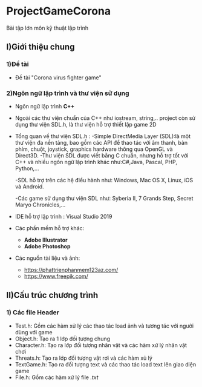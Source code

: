 # ProjectGameCorona
Bài tập lớn môn kỹ thuật lập trình
## I)Giới thiệu chung
### 1)Đề tài
- Đề tài "Corona virus fighter game"
### 2)Ngôn ngữ lập trình và thư viện sử dụng
 - Ngôn ngữ lập trình  **C++** 
 - Ngoài các thư viện chuẩn của C++ như iostream, string,.. project còn sử dụng thư viện SDL.h, là thư viện hỗ trợ thiết lập game 2D
 - Tổng quan về thư viện SDL.h :
     -Simple DirectMedia Layer (SDL):là một thư viện đa nền tảng, bao gồm các API để thao tác với âm thanh, bàn phím, chuột, joystick, graphics hardware thông qua OpenGL và Direct3D.
     -Thư viện SDL được viết bằng C chuẩn, nhưng hỗ trợ tốt với C++ và nhiều ngôn ngữ lập trình khác như:C#,Java, Pascal, PHP, Python,...

     -SDL hỗ trợ trên các hệ điều hành như: Windows, Mac OS X, Linux, iOS và Android.
 
     -Các game sử dụng thư viện SDL như: Syberia II, 7 Grands Step, Secret Maryo Chronicles,…
- IDE hỗ trợ lập trình : Visual Studio 2019
- Các phần mềm hỗ trợ khác:
  - **Adobe Illustrator** 
  - **Adobe Photoshop**
- Các nguồn tài liệu và ảnh:
  - https://phattrienphanmem123az.com/
  - https://www.freepik.com/
## II)Cấu trúc chương trình
### 1) Các file Header
- Test.h: Gồm các hàm xử lý các thao tác load ảnh và tương tác với người dùng với game
- Object.h: Tạo ra 1 lớp đối tượng chung
- Character.h: Tạo ra lớp đối tượng nhân vật và các hàm xử lý nhân vật chơi
- Threats.h: Tạo ra lớp đối tượng vật rơi và các hàm xủ lý
- TextGame.h: Tạo ra đối tượng text và các thao tác load text lên giao diện game
- File.h: Gồm các hàm xử lý file *.txt*
